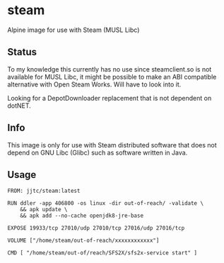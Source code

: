 # steam
Alpine image for use with Steam (MUSL Libc)

## Status
To my knowledge this currently has no use since steamclient.so is not available for MUSL Libc,
it might be possible to make an ABI compatible alternative with Open Steam Works. Will have to look into it.

Looking for a DepotDownloader replacement that is not dependent on dotNET.

## Info
This image is only for use with Steam distributed software that does not depend on GNU Libc (Glibc) such as software written in Java.

## Usage
```
FROM: jjtc/steam:latest

RUN ddler -app 406800 -os linux -dir out-of-reach/ -validate \
    && apk update \
    && apk add --no-cache openjdk8-jre-base

EXPOSE 19933/tcp 27010/udp 27010/tcp 27016/udp 27016/tcp

VOLUME ["/home/steam/out-of-reach/xxxxxxxxxxxx"]

CMD [ "/home/steam/out-of/reach/SFS2X/sfs2x-service start" ]
```
